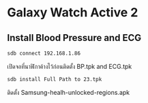 # Galaxy Watch Active 2

## Install Blood Pressure and ECG

```bash
sdb connect 192.168.1.86
```

เปิดจอที่นาฬิกาค้างไว้ก่อนติดตั้ง BP.tpk and ECG.tpk

```bash
sdb install Full Path to 23.tpk
```

ติดตั้ง Samsung-healh-unlocked-regions.apk
